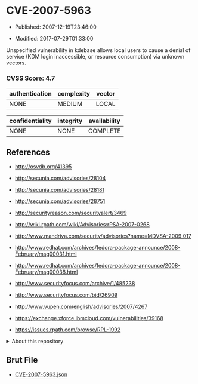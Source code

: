 # CVE-2007-5963

- Published: 2007-12-19T23:46:00

- Modified: 2017-07-29T01:33:00

Unspecified vulnerability in kdebase allows local users to cause a denial of service (KDM login inaccessible, or resource consumption) via unknown vectors.

### CVSS Score: **4.7**

| authentication | complexity | vector |
| --- | --- | --- |
| NONE | MEDIUM | LOCAL |

| confidentiality | integrity | availability |
| --- | --- | --- |
| NONE | NONE | COMPLETE |

## References

* http://osvdb.org/41395

* http://secunia.com/advisories/28104

* http://secunia.com/advisories/28181

* http://secunia.com/advisories/28751

* http://securityreason.com/securityalert/3469

* http://wiki.rpath.com/wiki/Advisories:rPSA-2007-0268

* http://www.mandriva.com/security/advisories?name=MDVSA-2009:017

* http://www.redhat.com/archives/fedora-package-announce/2008-February/msg00031.html

* http://www.redhat.com/archives/fedora-package-announce/2008-February/msg00038.html

* http://www.securityfocus.com/archive/1/485238

* http://www.securityfocus.com/bid/26909

* http://www.vupen.com/english/advisories/2007/4267

* https://exchange.xforce.ibmcloud.com/vulnerabilities/39168

* https://issues.rpath.com/browse/RPL-1992

<details>
<summary>About this repository</summary> 

  This repository is part of the project [Live Hack CVE](https://github.com/Live-Hack-CVE). Main website can be found [www.live-hack.org](https://www.live-hack.org) 
  
  Made by [Sn0wAlice](https://github.com/Sn0wAlice) for the people that care about security and need to have a feed of the latest CVEs. Hope you enjoy it, don't forget to star the repo and follow me on [Twitter](https://twitter.com/Sn0wAlice) and [Github](https://github.com/Sn0wAlice). And that is my [personnal website](https://www.alice-snow.me/)

  - [Home Page](https://github.com/Live-Hack-CVE)
  - [Framework](https://github.com/Live-Hack-CVE/cve-framework)
  - [CVE database](https://github.com/Live-Hack-CVE/full_database)
  - [Changelog](https://github.com/Live-Hack-CVE/Changelog)
</details>

## Brut File

* [CVE-2007-5963.json](https://raw.githubusercontent.com/Live-Hack-CVE/full_database/main/cves/2007/CVE-2007-5963.json)

